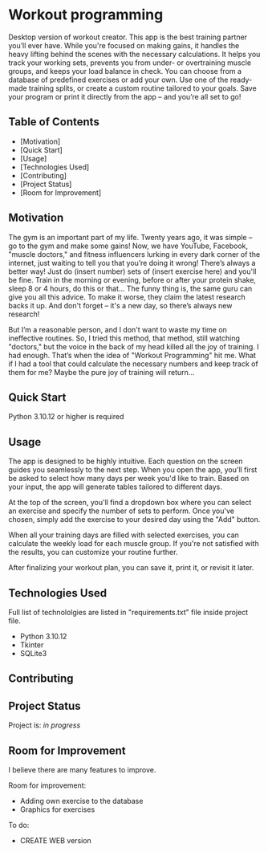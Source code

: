 # Workout programming
Desktop version of workout creator. This app is the best training partner you’ll ever have. While you're focused on making gains, it handles the heavy lifting behind the scenes with the necessary calculations. It helps you track your working sets, prevents you from under- or overtraining muscle groups, and keeps your load balance in check. You can choose from a database of predefined exercises or add your own. Use one of the ready-made training splits, or create a custom routine tailored to your goals. Save your program or print it directly from the app – and you’re all set to go!


## Table of Contents
* [Motivation]
* [Quick Start]
* [Usage]
* [Technologies Used]
* [Contributing]
* [Project Status]
* [Room for Improvement]


## Motivation
The gym is an important part of my life. Twenty years ago, it was simple – go to the gym and make some gains! Now, we have YouTube, Facebook, "muscle doctors," and fitness influencers lurking in every dark corner of the internet, just waiting to tell you that you’re doing it wrong! There’s always a better way! Just do (insert number) sets of (insert exercise here) and you'll be fine. Train in the morning or evening, before or after your protein shake, sleep 8 or 4 hours, do this or that... The funny thing is, the same guru can give you all this advice. To make it worse, they claim the latest research backs it up. And don't forget – it's a new day, so there’s always new research!

But I’m a reasonable person, and I don't want to waste my time on ineffective routines. So, I tried this method, that method, still watching "doctors," but the voice in the back of my head killed all the joy of training. I had enough. That’s when the idea of "Workout Programming" hit me. What if I had a tool that could calculate the necessary numbers and keep track of them for me? Maybe the pure joy of training will return...


## Quick Start
Python 3.10.12 or higher is required


## Usage
The app is designed to be highly intuitive. Each question on the screen guides you seamlessly to the next step. When you open the app, you'll first be asked to select how many days per week you'd like to train. Based on your input, the app will generate tables tailored to different days.  

At the top of the screen, you'll find a dropdown box where you can select an exercise and specify the number of sets to perform. Once you've chosen, simply add the exercise to your desired day using the "Add" button.  

When all your training days are filled with selected exercises, you can calculate the weekly load for each muscle group. If you're not satisfied with the results, you can customize your routine further.  

After finalizing your workout plan, you can save it, print it, or revisit it later. 


## Technologies Used
Full list of technololgies are listed in "requirements.txt" file inside project file. 
- Python 3.10.12
- Tkinter
- SQLite3


## Contributing


## Project Status
Project is: _in progress_ 


## Room for Improvement
I believe there are many features to improve.

Room for improvement:
- Adding own exercise to the database
- Graphics for exercises 

To do:
- CREATE WEB version